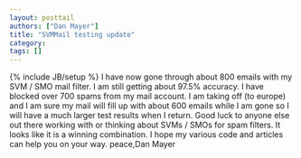 ```yaml
---
layout: posttail
authors: ["Dan Mayer"]
title: "SVMMail testing update"
category:
tags: []
---
```

{% include JB/setup %}
I have now gone through about 800 emails with my SVM / SMO mail filter. I am still getting about 97.5% accuracy. I have blocked over 700 spams from my mail account. I am taking off (to europe) and I am sure my mail will fill up with about 600 emails while I am gone so I will have a much larger test results when I return. Good luck to anyone else out there working with or thinking about SVMs / SMOs for spam filters. It looks like it is a winning combination. I hope my various code and articles can help you on your way.    peace,Dan Mayer